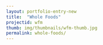 ```yaml
---
layout: portfolio-entry-new
title:  "Whole Foods"
projectid: wfm
thumb: img/thumbnails/wfm-thumb.jpg
permalink: whole-foods/
---
```

